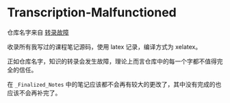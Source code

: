 # Transcription-Malfunctioned
仓库名字来自 [转录故障](http://scp-wiki-cn.wikidot.com/transcription-malfunctioned-hub)

收录所有我写过的课程笔记源码，使用 latex 记录，编译方式为 xelatex。

正如仓库名字，知识的转录会发生故障，理论上而言仓库中的每一个字都不值得完全的信任。

在 `_Finalized_Notes` 中的笔记应该都不会再有较大的更改了，其中没有完成的也应该不会再补完了。